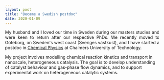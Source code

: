 ```yaml
---
layout: post
title: "Became a Swedish postdoc"
date: 2020-01-09
---
```


<p align="justify">
  My husband and I loved our time in Sweden during our masters studies and were keen to return after our respective PhDs. 
  We recently moved to Göteborg, on Sweden's west coast (Sveriges västkust), and I have started a postdoc in <a href="https://www.chalmers.se/en/departments/physics/research/chemicalphysics/staff/Pages/default.aspx">Chemical Physics</a> at Chalmers University of Technology. 

  My project involves modelling chemical reaction kinetics and transport in nanoscale, heterogeneous catalysis. The goal is to develop understanding of catalyst behaviour and gas-phase flow dynamics, and to support experimental work on heterogeneous catalytic systems.
</p>

<!--img src="/images/Me_at_chalmers.JPG" width="500"/-->

<p>
  <br/>
  <br/>
</p>
